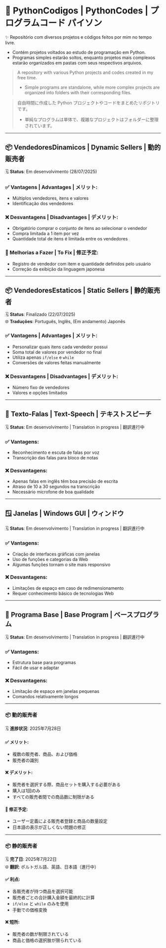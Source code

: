 # 🐍 PythonCodigos | PythonCodes | プログラムコード パイソン

✨ Repositório com diversos projetos e códigos feitos por mim no tempo livre.

- Contém projetos voltados ao estudo de programação em Python.
- Programas simples estarão soltos, enquanto projetos mais complexos estarão organizados em pastas com seus respectivos arquivos.

> A repository with various Python projects and codes created in my free time.
> - Simple programs are standalone, while more complex projects are organized into folders with their corresponding files.

> 自由時間に作成した Python プロジェクトやコードをまとめたリポジトリです。
> - 単純なプログラムは単体で、複雑なプロジェクトはフォルダーに整理されています。

---

## 📦 VendedoresDinamicos | Dynamic Sellers | 動的販売者

🗓 **Status**: Em desenvolvimento (28/07/2025)

### ✅ Vantagens | Advantages | メリット:
- Múltiplos vendedores, itens e valores  
- Identificação dos vendedores  

### ❌ Desvantagens | Disadvantages | デメリット:
- Obrigatório comprar o conjunto de itens ao selecionar o vendedor  
- Compra limitada a 1 item por vez  
- Quantidade total de itens é limitada entre os vendedores  

### 🔧 Melhorias a Fazer | To Fix | 修正予定:
- Registro de vendedor com item e quantidade definidos pelo usuário  
- Correção da exibição da linguagem japonesa  

---

## 📦 VendedoresEstaticos | Static Sellers | 静的販売者

🗓 **Status**: Finalizado (22/07/2025)  
🌐 **Traduções**: Português, Inglês, (Em andamento) Japonês

### ✅ Vantagens | Advantages | メリット:
- Personalizar quais itens cada vendedor possui  
- Soma total de valores por vendedor no final  
- Utiliza apenas `if/else` e `while`  
- Conversões de valores feitas manualmente  

### ❌ Desvantagens | Disadvantages | デメリット:
- Número fixo de vendedores  
- Valores e opções limitados  

---

## 📝 Texto-Falas | Text-Speech | テキストスピーチ

🗓 **Status**: Em desenvolvimento | Translation in progress | 翻訳進行中

### ✅ Vantagens:
- Reconhecimento e escuta de falas por voz  
- Transcrição das falas para bloco de notas  

### ❌ Desvantagens:
- Apenas falas em inglês têm boa precisão de escrita  
- Atraso de 10 a 30 segundos na transcrição  
- Necessário microfone de boa qualidade  

---

## 🪟 Janelas | Windows GUI | ウィンドウ

🗓 **Status**: Em desenvolvimento | Translation in progress | 翻訳進行中

### ✅ Vantagens:
- Criação de interfaces gráficas com janelas  
- Uso de funções e categorias da Web  
- Algumas funções tornam o site mais responsivo  

### ❌ Desvantagens:
- Limitações de espaço em caso de redimensionamento  
- Requer conhecimento básico de tecnologias Web  

---

## 🧱 Programa Base | Base Program | ベースプログラム

🗓 **Status**: Em desenvolvimento | Translation in progress | 翻訳進行中

### ✅ Vantagens:
- Estrutura base para programas  
- Fácil de usar e adaptar  

### ❌ Desvantagens:
- Limitação de espaço em janelas pequenas  
- Comandos relativamente longos  

---



### 📦 動的販売者 

🗓 **進捗状況**: 2025年7月28日

#### ✅ メリット:
- 複数の販売者、商品、および価格  
- 販売者の識別  

#### ❌ デメリット:
- 販売者を選択する際、商品セットを購入する必要がある  
- 購入は1回のみ  
- すべての販売者間での商品数に制限がある  

#### 🔧 修正予定:
- ユーザー定義による販売者登録と商品の数量設定  
- 日本語の表示が正しくない問題の修正  

---

### 📦 静的販売者 

🗓 **完了日**: 2025年7月22日  
🌐 **翻訳**: ポルトガル語、英語、日本語（進行中）

#### ✅ 利点:
- 各販売者が持つ商品を選択可能  
- 販売者ごとの合計購入金額を最終的に計算  
- `if/else` と `while` のみを使用  
- 手動での価格変換  

#### ❌ 短所:
- 販売者の数が制限されている  
- 商品と価格の選択肢が限られている  
